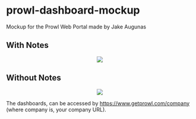 # prowl-dashboard-mockup
Mockup for the Prowl Web Portal made by Jake Augunas 

## With Notes 


<p align="center">
  <img src="http://www.getprowl.com/assets/images/mockup.png">
</p>

## Without Notes 

<p align="center">
  <img src="http://www.getprowl.com/assets/images/mockupnonotes.png">
</p>


The dashboards, can be accessed by https://www.getprowl.com/company (where company is, your company URL). 
